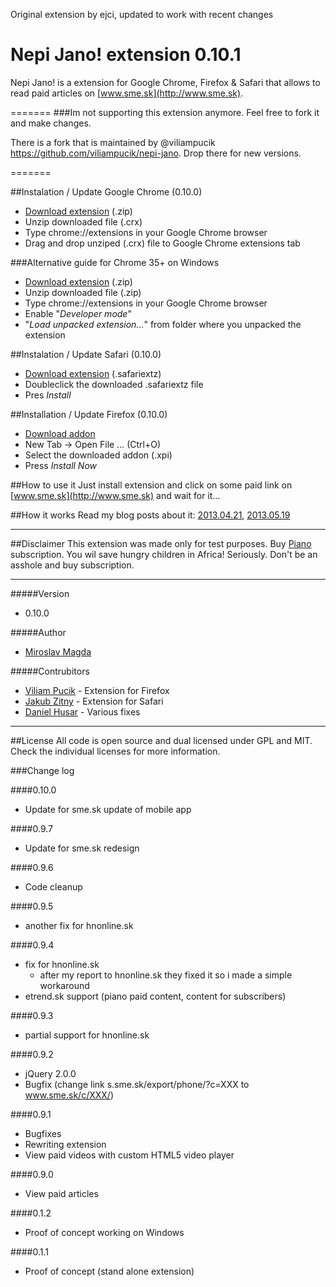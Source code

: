 Original extension by ejci, updated to work with recent changes

Nepi Jano! extension 0.10.1
=======

Nepi Jano! is a extension for Google Chrome, Firefox & Safari that allows to read paid articles on [www.sme.sk](http://www.sme.sk).
 
=======
###Im not supporting this extension anymore. Feel free to fork it and make changes.

There is a fork that is maintained by @viliampucik https://github.com/viliampucik/nepi-jano.  Drop there for new versions.

=======
 
##Instalation / Update Google Chrome (0.10.0)
* [Download extension](https://github.com/ejci/nepi-jano/raw/master/releases/nepi_jano_0.10.0.crx.zip) (.zip)
* Unzip downloaded file (.crx)
* Type chrome://extensions in your Google Chrome browser
* Drag and drop unziped (.crx) file to Google Chrome extensions tab

###Alternative guide for Chrome 35+ on Windows
* [Download extension](https://github.com/ejci/nepi-jano/raw/master/releases/nepi_jano_0.10.0.zip) (.zip)
* Unzip downloaded file (.zip)
* Type chrome://extensions in your Google Chrome browser
* Enable "*Developer mode*"
* "*Load unpacked extension...*" from folder where you unpacked the extension

##Instalation / Update Safari (0.10.0)
* [Download extension](https://github.com/ejci/nepi-jano/raw/master/releases/nepi_jano_0.10.0.safariextz) (.safariextz)
* Doubleclick the downloaded .safariextz file
* Pres *Install*

##Installation / Update Firefox (0.10.0)
* [Download addon](https://github.com/ejci/nepi-jano/raw/master/releases/nepi-jano_0.10.0.xpi)
* New Tab -> Open File ... (Ctrl+O)
* Select the downloaded addon (.xpi)
* Press *Install Now*


##How to use it
Just install extension and click on some paid link on [www.sme.sk](http://www.sme.sk) and wait for it...

##How it works
Read my blog posts about it: [2013.04.21](http://blog.ejci.net/2013/04/21/piano-and-sme-sk/), [2013.05.19](http://blog.ejci.net/2013/05/19/paid-content-for-free-on-slovak-news-portals/)

---
##Disclaimer
This extension was made only for test purposes.
Buy [Piano](http://www.pianomedia.sk) subscription. You wil save hungry children in Africa! Seriously. Don't be an asshole and buy subscription.

---
#####Version
* 0.10.0

#####Author
* [Miroslav Magda](http://ejci.net)

#####Contrubitors
* [Viliam Pucik](https://github.com/viliampucik) - Extension for Firefox
* [Jakub Zitny](https://github.com/jakubzitny) - Extension for Safari
* [Daniel Husar](https://github.com/danielhusar) - Various fixes

---

##License
All code is open source and dual licensed under GPL and MIT. Check the individual licenses for more information.


###Change log

####0.10.0
* Update for sme.sk update of mobile app

####0.9.7
* Update for sme.sk redesign

####0.9.6
* Code cleanup 

####0.9.5
* another fix for hnonline.sk 

####0.9.4
* fix for hnonline.sk
     - after my report to hnonline.sk they fixed it so i made a simple workaround
* etrend.sk support (piano paid content, content for subscribers)

####0.9.3
* partial support for hnonline.sk

####0.9.2
* jQuery 2.0.0
* Bugfix (change link s.sme.sk/export/phone/?c=XXX to www.sme.sk/c/XXX/)

####0.9.1
* Bugfixes
* Rewriting extension
* View paid videos with custom HTML5 video player

####0.9.0
* View paid articles

####0.1.2
* Proof of concept working on Windows

####0.1.1
* Proof of concept (stand alone extension)
